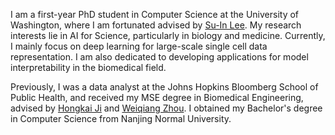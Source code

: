 I am a first-year PhD student in Computer Science at the University of Washington, where I am fortunated advised by [Su-In Lee](https://aims.cs.washington.edu/su-in-lee).
My research interests lie in AI for Science, particularly in biology and medicine. Currently, I mainly focus on deep learning for large-scale single cell data representation. I am also dedicated to developing applications for model interpretability in the biomedical field.

Previously, I was a data analyst at the Johns Hopkins Bloomberg School of Public Health, and received my MSE degree in Biomedical Engineering, advised by [Hongkai Ji](https://jilab.org/people/) and [Weiqiang Zhou](http://www.weiqiangzhou.com/aboutme/). I obtained my Bachelor's degree in Computer Science from Nanjing Normal University.



<!-- Some research works  -->
<!-- If you are seeking any form of **academic cooperation**, please email me at [xchen279(at)jhu.edu](mailto:xchen279@jhu.edu). -->
<!-- [Kai Ding](https://profiles.hopkinsmedicine.org/provider/kai-ding/2777666) -->

<!-- I like to document my life through photos and videos, which can be viewed on bilibili. [![](https://img.shields.io/badge/dynamic/json?url=https%3A%2F%2Fapi.spencerwoo.com%2Fsubstats%2F%3Fsource%3Dbilibili%26queryKey%3D505318975&query=%24.data.totalSubs&logo=bilibili&label=subscribers)](https://space.bilibili.com/505318975?spm_id_from=333.337.0.0) Welcome to SUBSCRIBE! -->
<!-- I like taking photo, and sometimes upload some videos on bilibili.  -->


<!-- <a href='https://scholar.google.com/citations?user=iShvJlEAAAAJ'>google scholar citations <strong><span id='total_cit'>100+</span></strong></a> (You can also use google scholar badge <a href='https://scholar.google.com/citations?user=iShvJlEAAAAJ'><img src="https://img.shields.io/endpoint?url=https://cdn.jsdelivr.net/gh/Jerry391/Jerry391.github.io@google-scholar-stats/gs_data_shieldsio.json&logo=Google%20Scholar&labelColor=f6f6f6&color=9cf&style=flat&label=citations"></a>) -->